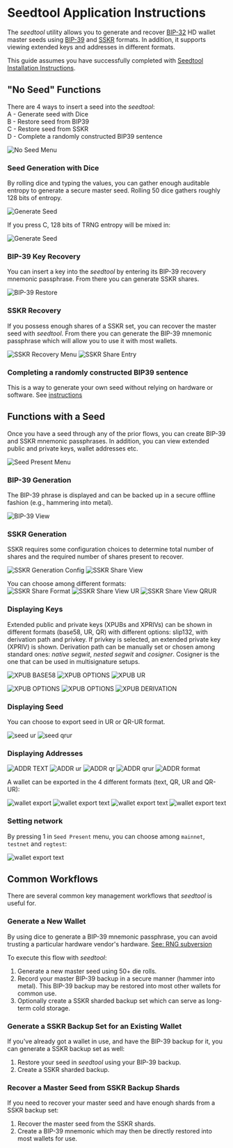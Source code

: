 # Seedtool Application Instructions

The *seedtool* utility allows you to generate and recover
[BIP-32](https://github.com/bitcoin/bips/blob/master/bip-0032.mediawiki)
HD wallet master seeds using
[BIP-39](https://github.com/bitcoin/bips/blob/master/bip-0039.mediawiki)
and
[SSKR](https://github.com/BlockchainCommons/Research/blob/master/papers/bcr-2020-011-sskr.md)
formats. In addition, it supports viewing extended keys and addresses in different formats.


This guide assumes you have successfully completed with [Seedtool Installation Instructions](doc/build.md).

## "No Seed" Functions

There are 4 ways to insert a seed into the *seedtool*:  
A - Generate seed with Dice  
B - Restore seed from BIP39  
C - Restore seed from SSKR  
D - Complete a randomly constructed BIP39 sentence

![No Seed Menu](doc/images/no-seed.png)

### Seed Generation with Dice

By rolling dice and typing the values, you can gather enough auditable entropy to generate a secure master seed. Rolling 50 dice gathers
roughly 128 bits of entropy.

![Generate Seed](doc/images/generate-seed.png)

If you press C, 128 bits of TRNG entropy will be mixed in:

![Generate Seed](doc/images/generate-seed-trng.png)

### BIP-39 Key Recovery

You can insert a key into the *seedtool* by entering its BIP-39
recovery mnemonic passphrase.  From there you can generate SSKR
shares.

![BIP-39 Restore](doc/images/bip39-restore.png)

### SSKR Recovery

If you possess enough shares of a SSKR set, you can recover the
master seed with *seedtool*.  From there you can generate the BIP-39
mnemonic passphrase which will allow you to use it with most wallets.

![SSKR Recovery Menu](doc/images/sskr-restore-menu.png) ![SSKR Share Entry](doc/images/sskr-share-restore.png)

### Completing a randomly constructed BIP39 sentence

This is a way to generate your own seed without relying on hardware or software. See [instructions](doc/bip39_sentence_completion.md)

## Functions with a Seed

Once you have a seed through any of the prior flows, you can create
BIP-39 and SSKR mnemonic passphrases. In addition, you can view extended public and private
keys, wallet addresses etc. 

![Seed Present Menu](doc/images/seed-present.png)

### BIP-39 Generation

The BIP-39 phrase is displayed and can be backed up in a secure
offline fashion (e.g., hammering into metal).

![BIP-39 View](doc/images/bip39-view.png)

### SSKR Generation

SSKR requires some configuration choices to determine total number of shares
and the required number of shares present to recover.

![SSKR Generation Config](doc/images/config-sskr.png) ![SSKR Share View](doc/images/sskr-share-view.png)

You can choose among different formats:  
![SSKR Share Format](doc/images/sskr-share-format.png)
![SSKR Share View UR](doc/images/sskr-share-view-ur.png) ![SSKR Share View QRUR](doc/images/sskr-share-view-qrur.png)

### Displaying Keys

Extended public and private keys (XPUBs and XPRIVs) can be shown in different formats (base58, UR, QR) with different
options: slip132, with derivation path and privkey. If privkey is selected, an extended private key (XPRIV) is shown. Derivation path can be manually set or chosen among standard ones: *native segwit*, *nested segwit* and *cosigner*. Cosigner is the one that can be used in multisignature setups.

![XPUB BASE58](doc/images/xpub_base58.png)
![XPUB OPTIONS](doc/images/xpub_options.png)
![XPUB UR](doc/images/xpub_ur.png)

![XPUB OPTIONS](doc/images/xpub_qr_text.png)
![XPUB OPTIONS](doc/images/xpub_qrur.png)
![XPUB DERIVATION](doc/images/xpub_derivation.png)

### Displaying Seed

You can choose to export seed in UR or QR-UR format.

![seed ur](doc/images/seed_ur.png)
![seed qrur](doc/images/seed_qrur.png)


### Displaying Addresses

![ADDR TEXT](doc/images/address_bech32.png) ![ADDR ur](doc/images/address_ur.png)
![ADDR qr](doc/images/address_qr.png) ![ADDR qrur](doc/images/address_qrur.png)
![ADDR format](doc/images/address_format.png)

A wallet can be exported in the 4 different formats (text, QR, UR and QR-UR):

![wallet export](doc/images/wallet_export.png) ![wallet export text](doc/images/wallet_export_text.png)
![wallet export text](doc/images/wallet_export_qr.png) ![wallet export text](doc/images/wallet_export_qrur.png)

### Setting network

By pressing 1 in `Seed Present` menu, you can choose among `mainnet`, `testnet` and `regtest`:

![wallet export text](doc/images/network.png)


## Common Workflows

There are several common key management workflows that *seedtool* is
useful for.

### Generate a New Wallet

By using dice to generate a BIP-39 mnemonic passphrase, you can avoid
trusting a particular hardware vendor's hardware.
[See: RNG subversion](https://en.wikipedia.org/wiki/Random_number_generator_attack#RNG_subversion)

To execute this flow with *seedtool*:
1. Generate a new master seed using 50+ die rolls.
2. Record your master BIP-39 backup in a secure manner (hammer into metal).
   This BIP-39 backup may be restored into most other wallets for common use.
3. Optionally create a SSKR sharded backup set which can serve as
   long-term cold storage.
   
### Generate a SSKR Backup Set for an Existing Wallet

If you've already got a wallet in use, and have the BIP-39 backup for
it, you can generate a SSKR backup set as well:
1. Restore your seed in *seedtool* using your BIP-39 backup.
2. Create a SSKR sharded backup.

### Recover a Master Seed from SSKR Backup Shards

If you need to recover your master seed and have enough shards from a
SSKR backup set:
1. Recover the master seed from the SSKR shards.
2. Create a BIP-39 mnemonic which may then be directly restored into
   most wallets for use.
